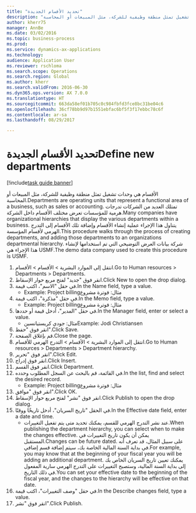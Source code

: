 ```yaml
--- 
title: "تحديد الأقسام الجديدة"
description: "الأقسام هي وحدات تشغيل تمثل منطقة وظيفية للشركة، مثل المبيعات أو المحاسبة."
author: kherr75
manager: AnnBe
ms.date: 03/02/2016
ms.topic: business-process
ms.prod: 
ms.service: dynamics-ax-applications
ms.technology: 
audience: Application User
ms.reviewer: rschloma
ms.search.scope: Operations
ms.search.region: Global
ms.author: kherr
ms.search.validFrom: 2016-06-30
ms.dyn365.ops.version: AX 7.0.0
ms.translationtype: HT
ms.sourcegitcommit: 663da58ef01b705c0c984fbfd3fce8bc31be04c6
ms.openlocfilehash: 36cf78bb9d97b1551ebfac6bf5f3f17ebbc78c6f
ms.contentlocale: ar-sa
ms.lasthandoff: 08/29/2017

---
```

# <a name="define-new-departments"></a><span data-ttu-id="c50c0-103">تحديد الأقسام الجديدة</span><span class="sxs-lookup"><span data-stu-id="c50c0-103">Define new departments</span></span>

[!include[task guide banner](../../includes/task-guide-banner.md)]

<span data-ttu-id="c50c0-104">الأقسام هي وحدات تشغيل تمثل منطقة وظيفية للشركة، مثل المبيعات أو المحاسبة.</span><span class="sxs-lookup"><span data-stu-id="c50c0-104">Departments are operating units that represent a functional area of a business, such as sales or accounting.</span></span> <span data-ttu-id="c50c0-105">تمتلك العديد من الشركات تدرجات هرمية للمؤسسات تعرض مختلف الأقسام داخل الشركة.</span><span class="sxs-lookup"><span data-stu-id="c50c0-105">Many companies have organizational hierarchies that display the various departments within a business.</span></span> <span data-ttu-id="c50c0-106">يتناول هذا الإجراء عملية إنشاء الأقسام وإضافة تلك الأقسام إلى التدرج الهرمي لأقسام المؤسسة.</span><span class="sxs-lookup"><span data-stu-id="c50c0-106">This procedure walks through the process of creating departments, and adding those departments to an organizations departmental hierarchy.</span></span> <span data-ttu-id="c50c0-107">شركة بيانات العرض التوضيحي التي تم استخدامها لإنشاء هذا الإجراء هي USMF.</span><span class="sxs-lookup"><span data-stu-id="c50c0-107">The demo data company used to create this procedure is USMF.</span></span>

1. <span data-ttu-id="c50c0-108">انتقل إلى الموارد البشرية > الأقسام > الأقسام.</span><span class="sxs-lookup"><span data-stu-id="c50c0-108">Go to Human resources > Departments > Departments.</span></span>
2. <span data-ttu-id="c50c0-109">انقر فوق "جديد" لفتح مربع حوار الإسقاط‬.</span><span class="sxs-lookup"><span data-stu-id="c50c0-109">Click New to open the drop dialog.</span></span>
3. <span data-ttu-id="c50c0-110">في حقل "الاسم"، اكتب قيمة.</span><span class="sxs-lookup"><span data-stu-id="c50c0-110">In the Name field, type a value.</span></span>
    * <span data-ttu-id="c50c0-111">مثال: ‏‫فوترة مشروع</span><span class="sxs-lookup"><span data-stu-id="c50c0-111">Example: Project billing</span></span>  
4. <span data-ttu-id="c50c0-112">في حقل "مذكرة"، اكتب قيمة.</span><span class="sxs-lookup"><span data-stu-id="c50c0-112">In the Memo field, type a value.</span></span>
    * <span data-ttu-id="c50c0-113">مثال: ‏‫فوترة مشروع</span><span class="sxs-lookup"><span data-stu-id="c50c0-113">Example: Project billing</span></span>  
5. <span data-ttu-id="c50c0-114">في حقل "المدير"، أدخل قيمة أو حددها.</span><span class="sxs-lookup"><span data-stu-id="c50c0-114">In the Manager field, enter or select a value.</span></span>
    * <span data-ttu-id="c50c0-115">مثال: جودي كريستيانسين</span><span class="sxs-lookup"><span data-stu-id="c50c0-115">Example: Jodi Christiansen</span></span>  
6. <span data-ttu-id="c50c0-116">انقر فوق "حفظ".</span><span class="sxs-lookup"><span data-stu-id="c50c0-116">Click Save.</span></span>
7. <span data-ttu-id="c50c0-117">قم بإغلاق الصفحة.</span><span class="sxs-lookup"><span data-stu-id="c50c0-117">Close the page.</span></span>
8. <span data-ttu-id="c50c0-118">انتقل إلى الموارد البشرية > الأقسام > التدرج الهرمي للأقسام.</span><span class="sxs-lookup"><span data-stu-id="c50c0-118">Go to Human resources > Departments > Department hierarchy.</span></span>
9. <span data-ttu-id="c50c0-119">انقر فوق "تحرير".</span><span class="sxs-lookup"><span data-stu-id="c50c0-119">Click Edit.</span></span>
10. <span data-ttu-id="c50c0-120">انقر فوق إدراج.</span><span class="sxs-lookup"><span data-stu-id="c50c0-120">Click Insert.</span></span>
11. <span data-ttu-id="c50c0-121">انقر فوق القسم.</span><span class="sxs-lookup"><span data-stu-id="c50c0-121">Click Department.</span></span>
12. <span data-ttu-id="c50c0-122">في القائمة، قم بالبحث عن السجل المطلوب وحدده.</span><span class="sxs-lookup"><span data-stu-id="c50c0-122">In the list, find and select the desired record.</span></span>
    * <span data-ttu-id="c50c0-123">مثال: ‏‫فوترة مشروع</span><span class="sxs-lookup"><span data-stu-id="c50c0-123">Example: Project billing</span></span>  
13. <span data-ttu-id="c50c0-124">انقر فوق "موافق".</span><span class="sxs-lookup"><span data-stu-id="c50c0-124">Click OK.</span></span>
14. <span data-ttu-id="c50c0-125">انقر فوق "نشر" لفتح مربع حوار الإسقاط‬.</span><span class="sxs-lookup"><span data-stu-id="c50c0-125">Click Publish to open the drop dialog.</span></span>
15. <span data-ttu-id="c50c0-126">في الحقل "تاريخ السريان"، أدخل تاريخًا ووقتًا.</span><span class="sxs-lookup"><span data-stu-id="c50c0-126">In the Effective date field, enter a date and time.</span></span>
    * <span data-ttu-id="c50c0-127">عند نشر التدرج الهرمي للقسم، يمكنك تحديد متى يتم تفعيل التغييرات.</span><span class="sxs-lookup"><span data-stu-id="c50c0-127">When publishing the department hierarchy, you can select when to make the changes effective.</span></span> <span data-ttu-id="c50c0-128">يمكن أن يكون تاريخ التغييرات في المستقبل.</span><span class="sxs-lookup"><span data-stu-id="c50c0-128">Changes can be future dated.</span></span> <span data-ttu-id="c50c0-129">على سبيل المثال، قد تعرف أنه في بداية السنة المالية الخاصة بك، سيتم إضافة قسم إضافي.</span><span class="sxs-lookup"><span data-stu-id="c50c0-129">For example, you may know that at the beginning of your fiscal year you will be adding an additional department.</span></span> <span data-ttu-id="c50c0-130">يمكنك تعيين تاريخ السريان الخاص بك إلى بداية السنة المالية، وستصبح التغييرات على التدرج الهرمي سارية المفعول في ذلك التاريخ.</span><span class="sxs-lookup"><span data-stu-id="c50c0-130">You can set your effective date to the beginning of the fiscal year, and the changes to the hierarchy will be effective on that date.</span></span>  
16. <span data-ttu-id="c50c0-131">في حقل "وصف التغييرات‬"، اكتب قيمة.</span><span class="sxs-lookup"><span data-stu-id="c50c0-131">In the Describe changes field, type a value.</span></span>
17. <span data-ttu-id="c50c0-132">انقر فوق "نشر".</span><span class="sxs-lookup"><span data-stu-id="c50c0-132">Click Publish.</span></span>


